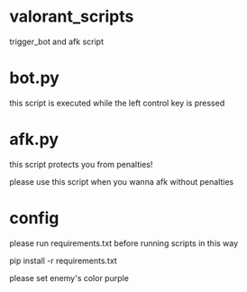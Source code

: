 # valorant_scripts
trigger_bot and afk script


# bot.py

this script is executed while the left control key is pressed

# afk.py

this script protects you from penalties!

please use this script when you wanna afk without penalties

# config
please run requirements.txt before running scripts in this way

pip install -r requirements.txt

please set enemy's color purple